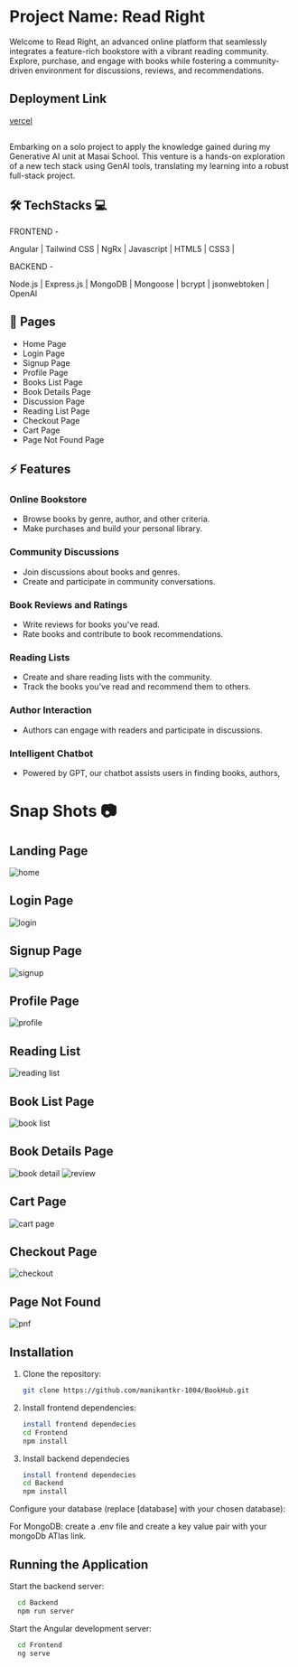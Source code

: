 # Project Name: Read Right

Welcome to Read Right, an advanced online platform that seamlessly integrates a feature-rich bookstore with a vibrant reading community. Explore, purchase, and engage with books while fostering a community-driven environment for discussions, reviews, and recommendations.


## Deployment Link

[vercel](https://frontend-blush-six.vercel.app)

##

Embarking on a solo project to apply the knowledge gained during my Generative AI unit at Masai School. This venture is a hands-on exploration of a new tech stack using GenAI tools, translating my learning into a robust full-stack project.

## 🛠 TechStacks 💻

FRONTEND -

Angular | Tailwind CSS | NgRx | Javascript | HTML5 | CSS3 |

BACKEND -

 Node.js | Express.js | MongoDB | Mongoose | bcrypt | jsonwebtoken | OpenAI 

## 📄 Pages

- Home Page
- Login Page
- Signup Page
- Profile Page
- Books List Page
- Book Details Page
- Discussion Page
- Reading List Page
- Checkout Page
- Cart Page
- Page Not Found Page

## ⚡ Features

### Online Bookstore
- Browse books by genre, author, and other criteria.
- Make purchases and build your personal library.

### Community Discussions
- Join discussions about books and genres.
- Create and participate in community conversations.

### Book Reviews and Ratings
- Write reviews for books you've read.
- Rate books and contribute to book recommendations.

### Reading Lists
- Create and share reading lists with the community.
- Track the books you've read and recommend them to others.

### Author Interaction
- Authors can engage with readers and participate in discussions.

### Intelligent Chatbot
- Powered by GPT, our chatbot assists users in finding books, authors,

# Snap Shots 📷
## Landing Page
![home](https://github.com/shatrukumar47/Read-Right/assets/123942835/aa5c2360-ec4b-4b33-a38e-ab3df7446ce2)

## Login Page
![login](https://github.com/shatrukumar47/Read-Right/assets/123942835/c533ec72-c5c7-43ae-bd29-0e905b643b04)

## Signup Page 
![signup](https://github.com/shatrukumar47/Read-Right/assets/123942835/1f354fce-3246-4aa5-a979-bc15c9ffc2a5)

## Profile Page
![profile](https://github.com/shatrukumar47/Read-Right/assets/123942835/337d816b-0f55-4838-bab0-b75f5d1ad8a9)

## Reading List
![reading list](https://github.com/shatrukumar47/Read-Right/assets/123942835/96f152ef-96e5-4f84-86d1-8b3bac464905)

## Book List Page
![book list](https://github.com/shatrukumar47/Read-Right/assets/123942835/d70ce65f-d661-4a50-9922-8b81fcbc76ea)

## Book Details Page
![book detail](https://github.com/shatrukumar47/Read-Right/assets/123942835/bb3ac549-430d-445f-a97a-f80667190a7b)
![review](https://github.com/shatrukumar47/Read-Right/assets/123942835/cf0535b1-fe4a-4895-8cd9-d96c8326e6f2)

## Cart Page
![cart page](https://github.com/shatrukumar47/Read-Right/assets/123942835/4993a0a6-148e-4cab-a48c-71d2964dd662)

## Checkout Page
![checkout](https://github.com/shatrukumar47/Read-Right/assets/123942835/c6c2c4ff-ee08-4eda-bd83-33943c427b1f)

## Page Not Found
![pnf](https://github.com/shatrukumar47/Read-Right/assets/123942835/25c0a329-f40f-47eb-8b40-210371abcf97)


## Installation

1. Clone the repository:

   ```bash
   git clone https://github.com/manikantkr-1004/BookHub.git
   ```

2. Install frontend dependencies:

   ```bash
   install frontend dependecies
   cd Frontend
   npm install
   ```

3. Install backend dependecies

    ```bash
   install frontend dependecies
   cd Backend
   npm install
   ```
Configure your database (replace [database] with your chosen database):

For MongoDB: create a .env file and create a key value pair with your mongoDb ATlas link.

## Running the Application

Start the backend server:
 ```bash
   cd Backend
   npm run server
 ```

Start the Angular development server:
 ```bash
   cd Frontend
   ng serve
 ```

